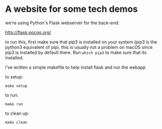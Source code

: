 
# A website for some tech demos

we're using Python's Flask webserver for the back-end:

http://flask.pocoo.org/

to run this, first make sure that pip3 is installed on your system (pip3 is the python3 equivalent of pip). this is usually not a problem on macOS since pip3 is installed by default there. Run `which pip3` to make sure that its installed.

i've written a simple makefile to help install flask and run the webapp

to setup: 

    make setup

to run:

    make run

to clean up:

    make clean





